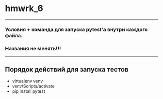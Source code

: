# hmwrk_6
---
### Условия + команда для запуска pytest'a внутри каждого файла.
### Названия не менять!!!
---
## Порядок действий для запуска тестов
* virtualenv venv
* venv/Scripts/activate
* pip install pytest
